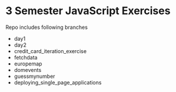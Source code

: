 # 3 Semester JavaScript Exercises

Repo includes following branches

- day1
- day2
- credit_card_iteration_exercise
- fetchdata
- europemap
- domevents
- guessmynumber
- deploying_single_page_applications
